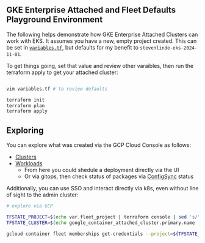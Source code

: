 

## GKE Enterprise Attached and Fleet Defaults Playground Environment

The following helps demonstrate how GKE Enterprise Attached Clusters can work with EKS. It assumes you have a new, empty project created. This can be set in [`variables.tf`](terraform/variables.tf), but defaults for my benefit to `stevenlinde-eks-2024-11-01`. 

To get things going, set that value and review other varaibles, then run the terraform apply to get your attached cluster:

```bash

vim variables.tf # to review defaults

terraform init
terraform plan
terraform apply

```

## Exploring

You can explore what was created via the GCP Cloud Console as follows:

* [Clusters](https://pantheon.corp.google.com/kubernetes/list/overview?project=stevenlinde-eks-2024-11-01) 
* [Workloads](https://pantheon.corp.google.com/kubernetes/workload/overview?project=stevenlinde-eks-2024-11-01) 
    * From here you could shedule a deployment directly via the UI
    * Or via gitops, then check status of packages via [ConfigSync](https://pantheon.corp.google.com/kubernetes/config_management/packages?project=stevenlinde-eks-2024-11-01) status

Additionally, you can use SSO and interact directly via k8s, even without line of sight to the admin cluster:

```bash
# explore via GCP

TFSTATE_PROJECT=$(echo var.fleet_project | terraform console | sed 's/"//g')
TFSTATE_CLUSTER=$(echo google_container_attached_cluster.primary.name | terraform console | sed 's/"//g')

gcloud container fleet memberships get-credentials --project=${TFSTATE_PROJECT} ${TFSTATE_CLUSTER}


```

